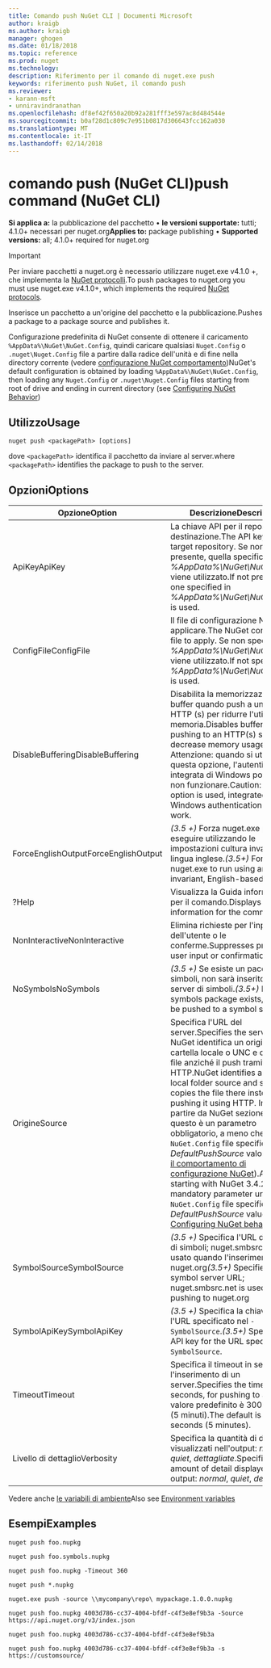 ```yaml
---
title: Comando push NuGet CLI | Documenti Microsoft
author: kraigb
ms.author: kraigb
manager: ghogen
ms.date: 01/18/2018
ms.topic: reference
ms.prod: nuget
ms.technology: 
description: Riferimento per il comando di nuget.exe push
keywords: riferimento push NuGet, il comando push
ms.reviewer:
- karann-msft
- unniravindranathan
ms.openlocfilehash: df8ef42f650a20b92a281fff3e597ac8d484544e
ms.sourcegitcommit: b0af28d1c809c7e951b0817d306643fcc162a030
ms.translationtype: MT
ms.contentlocale: it-IT
ms.lasthandoff: 02/14/2018
---
```

# <a name="push-command-nuget-cli"></a><span data-ttu-id="1ae36-104">comando push (NuGet CLI)</span><span class="sxs-lookup"><span data-stu-id="1ae36-104">push command (NuGet CLI)</span></span>

<span data-ttu-id="1ae36-105">**Si applica a:** la pubblicazione del pacchetto &bullet; **le versioni supportate:** tutti; 4.1.0+ necessari per nuget.org</span><span class="sxs-lookup"><span data-stu-id="1ae36-105">**Applies to:** package publishing &bullet; **Supported versions:** all; 4.1.0+ required for nuget.org</span></span>

> [!Important]
> <span data-ttu-id="1ae36-106">Per inviare pacchetti a nuget.org è necessario utilizzare nuget.exe v4.1.0 +, che implementa la [NuGet protocolli](../api/nuget-protocols.md).</span><span class="sxs-lookup"><span data-stu-id="1ae36-106">To push packages to nuget.org you must use nuget.exe v4.1.0+, which implements the required [NuGet protocols](../api/nuget-protocols.md).</span></span>

<span data-ttu-id="1ae36-107">Inserisce un pacchetto a un'origine del pacchetto e la pubblicazione.</span><span class="sxs-lookup"><span data-stu-id="1ae36-107">Pushes a package to a package source and publishes it.</span></span>

<span data-ttu-id="1ae36-108">Configurazione predefinita di NuGet consente di ottenere il caricamento `%AppData%\NuGet\NuGet.Config`, quindi caricare qualsiasi `Nuget.Config` o `.nuget\Nuget.Config` file a partire dalla radice dell'unità e di fine nella directory corrente (vedere [configurazione NuGet comportamento](../consume-packages/configuring-nuget-behavior.md))</span><span class="sxs-lookup"><span data-stu-id="1ae36-108">NuGet's default configuration is obtained by loading `%AppData%\NuGet\NuGet.Config`, then loading any `Nuget.Config` or `.nuget\Nuget.Config` files starting from root of drive and ending in current directory (see [Configuring NuGet Behavior](../consume-packages/configuring-nuget-behavior.md))</span></span>

## <a name="usage"></a><span data-ttu-id="1ae36-109">Utilizzo</span><span class="sxs-lookup"><span data-stu-id="1ae36-109">Usage</span></span>

```cli
nuget push <packagePath> [options]
```

<span data-ttu-id="1ae36-110">dove `<packagePath>` identifica il pacchetto da inviare al server.</span><span class="sxs-lookup"><span data-stu-id="1ae36-110">where `<packagePath>` identifies the package to push to the server.</span></span>

## <a name="options"></a><span data-ttu-id="1ae36-111">Opzioni</span><span class="sxs-lookup"><span data-stu-id="1ae36-111">Options</span></span>

| <span data-ttu-id="1ae36-112">Opzione</span><span class="sxs-lookup"><span data-stu-id="1ae36-112">Option</span></span> | <span data-ttu-id="1ae36-113">Descrizione</span><span class="sxs-lookup"><span data-stu-id="1ae36-113">Description</span></span> |
| --- | --- |
| <span data-ttu-id="1ae36-114">ApiKey</span><span class="sxs-lookup"><span data-stu-id="1ae36-114">ApiKey</span></span> | <span data-ttu-id="1ae36-115">La chiave API per il repository di destinazione.</span><span class="sxs-lookup"><span data-stu-id="1ae36-115">The API key for the target repository.</span></span> <span data-ttu-id="1ae36-116">Se non è presente, quella specificata nella *%AppData%\NuGet\NuGet.Config* viene utilizzato.</span><span class="sxs-lookup"><span data-stu-id="1ae36-116">If not present,  the one specified in *%AppData%\NuGet\NuGet.Config* is used.</span></span> |
| <span data-ttu-id="1ae36-117">ConfigFile</span><span class="sxs-lookup"><span data-stu-id="1ae36-117">ConfigFile</span></span> | <span data-ttu-id="1ae36-118">Il file di configurazione NuGet da applicare.</span><span class="sxs-lookup"><span data-stu-id="1ae36-118">The NuGet configuration file to apply.</span></span> <span data-ttu-id="1ae36-119">Se non specificato, *%AppData%\NuGet\NuGet.Config* viene utilizzato.</span><span class="sxs-lookup"><span data-stu-id="1ae36-119">If not specified, *%AppData%\NuGet\NuGet.Config* is used.</span></span> |
| <span data-ttu-id="1ae36-120">DisableBuffering</span><span class="sxs-lookup"><span data-stu-id="1ae36-120">DisableBuffering</span></span> | <span data-ttu-id="1ae36-121">Disabilita la memorizzazione nel buffer quando push a un server HTTP (s) per ridurre l'utilizzo di memoria.</span><span class="sxs-lookup"><span data-stu-id="1ae36-121">Disables buffering when pushing to an HTTP(s) server to decrease memory usages.</span></span> <span data-ttu-id="1ae36-122">Attenzione: quando si utilizza questa opzione, l'autenticazione integrata di Windows potrebbe non funzionare.</span><span class="sxs-lookup"><span data-stu-id="1ae36-122">Caution: when this option is used, integrated Windows authentication might not work.</span></span> |
| <span data-ttu-id="1ae36-123">ForceEnglishOutput</span><span class="sxs-lookup"><span data-stu-id="1ae36-123">ForceEnglishOutput</span></span> | <span data-ttu-id="1ae36-124">*(3.5 +)*  Forza nuget.exe per eseguire utilizzando le impostazioni cultura invariante, in lingua inglese.</span><span class="sxs-lookup"><span data-stu-id="1ae36-124">*(3.5+)* Forces nuget.exe to run using an invariant, English-based culture.</span></span> |
| <span data-ttu-id="1ae36-125">?</span><span class="sxs-lookup"><span data-stu-id="1ae36-125">Help</span></span> | <span data-ttu-id="1ae36-126">Visualizza la Guida informazioni per il comando.</span><span class="sxs-lookup"><span data-stu-id="1ae36-126">Displays help information for the command.</span></span> |
| <span data-ttu-id="1ae36-127">NonInteractive</span><span class="sxs-lookup"><span data-stu-id="1ae36-127">NonInteractive</span></span> | <span data-ttu-id="1ae36-128">Elimina richieste per l'input dell'utente o le conferme.</span><span class="sxs-lookup"><span data-stu-id="1ae36-128">Suppresses prompts for user input or confirmations.</span></span> |
| <span data-ttu-id="1ae36-129">NoSymbols</span><span class="sxs-lookup"><span data-stu-id="1ae36-129">NoSymbols</span></span> | <span data-ttu-id="1ae36-130">*(3.5 +)*  Se esiste un pacchetto di simboli, non sarà inserito in un server di simboli.</span><span class="sxs-lookup"><span data-stu-id="1ae36-130">*(3.5+)* If a symbols package exists, it will not be pushed to a symbol server.</span></span> |
| <span data-ttu-id="1ae36-131">Origine</span><span class="sxs-lookup"><span data-stu-id="1ae36-131">Source</span></span> | <span data-ttu-id="1ae36-132">Specifica l'URL del server.</span><span class="sxs-lookup"><span data-stu-id="1ae36-132">Specifies the server URL.</span></span> <span data-ttu-id="1ae36-133">NuGet identifica un origine cartella locale o UNC e copiato il file anziché il push tramite HTTP.</span><span class="sxs-lookup"><span data-stu-id="1ae36-133">NuGet identifies a UNC or local folder source and simply copies the file there instead of pushing it using HTTP.</span></span>  <span data-ttu-id="1ae36-134">Inoltre, a partire da NuGet sezione 3.4.2, questo è un parametro obbligatorio, a meno che il `NuGet.Config` file specifica un *DefaultPushSource* valore (vedere [il comportamento di configurazione NuGet](../consume-packages/configuring-nuget-behavior.md)).</span><span class="sxs-lookup"><span data-stu-id="1ae36-134">Also, starting with NuGet 3.4.2, this is a mandatory parameter unless the `NuGet.Config` file specifies a *DefaultPushSource* value (see [Configuring NuGet behavior](../consume-packages/configuring-nuget-behavior.md)).</span></span> |
| <span data-ttu-id="1ae36-135">SymbolSource</span><span class="sxs-lookup"><span data-stu-id="1ae36-135">SymbolSource</span></span> | <span data-ttu-id="1ae36-136">*(3.5 +)*  Specifica l'URL del server di simboli; nuget.smbsrc.net viene usato quando l'inserimento di nuget.org</span><span class="sxs-lookup"><span data-stu-id="1ae36-136">*(3.5+)* Specifies the symbol server URL; nuget.smbsrc.net is used when pushing to nuget.org</span></span> |
| <span data-ttu-id="1ae36-137">SymbolApiKey</span><span class="sxs-lookup"><span data-stu-id="1ae36-137">SymbolApiKey</span></span> | <span data-ttu-id="1ae36-138">*(3.5 +)*  Specifica la chiave API per l'URL specificato nel `-SymbolSource`.</span><span class="sxs-lookup"><span data-stu-id="1ae36-138">*(3.5+)* Specifies the API key for the URL specified in `-SymbolSource`.</span></span> |
| <span data-ttu-id="1ae36-139">Timeout</span><span class="sxs-lookup"><span data-stu-id="1ae36-139">Timeout</span></span> | <span data-ttu-id="1ae36-140">Specifica il timeout in secondi, per l'inserimento di un server.</span><span class="sxs-lookup"><span data-stu-id="1ae36-140">Specifies the timeout, in seconds, for pushing to a server.</span></span> <span data-ttu-id="1ae36-141">Il valore predefinito è 300 secondi (5 minuti).</span><span class="sxs-lookup"><span data-stu-id="1ae36-141">The default is 300 seconds (5 minutes).</span></span> |
| <span data-ttu-id="1ae36-142">Livello di dettaglio</span><span class="sxs-lookup"><span data-stu-id="1ae36-142">Verbosity</span></span> | <span data-ttu-id="1ae36-143">Specifica la quantità di dettagli visualizzati nell'output: *normale*, *quiet*, *dettagliate*.</span><span class="sxs-lookup"><span data-stu-id="1ae36-143">Specifies the amount of detail displayed in the output: *normal*, *quiet*, *detailed*.</span></span> |

<span data-ttu-id="1ae36-144">Vedere anche [le variabili di ambiente](cli-ref-environment-variables.md)</span><span class="sxs-lookup"><span data-stu-id="1ae36-144">Also see [Environment variables](cli-ref-environment-variables.md)</span></span>

## <a name="examples"></a><span data-ttu-id="1ae36-145">Esempi</span><span class="sxs-lookup"><span data-stu-id="1ae36-145">Examples</span></span>

```cli
nuget push foo.nupkg

nuget push foo.symbols.nupkg

nuget push foo.nupkg -Timeout 360

nuget push *.nupkg

nuget.exe push -source \\mycompany\repo\ mypackage.1.0.0.nupkg

nuget push foo.nupkg 4003d786-cc37-4004-bfdf-c4f3e8ef9b3a -Source https://api.nuget.org/v3/index.json

nuget push foo.nupkg 4003d786-cc37-4004-bfdf-c4f3e8ef9b3a

nuget push foo.nupkg 4003d786-cc37-4004-bfdf-c4f3e8ef9b3a -s https://customsource/
```
